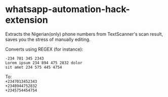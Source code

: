 # whatsapp-automation-hack-extension

<p>Extracts the Nigerian(only) phone numbers from TextScanner's scan result, saves you the stress of manually editing.</p>

Converts using REGEX (for instance):

`-234 701 345 2343`   
`Lorem ipsum 234 894 475 2832 dolor`   
`sit amet 234 575 445 4754`    

To:     
`+2347013452343`   
`+2348944752832`   
`+2345754454754`   